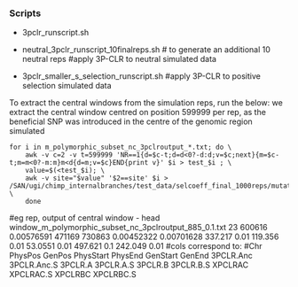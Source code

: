 ### Scripts

- 3pclr_runscript.sh
- neutral_3pclr_runscript_10finalreps.sh # to generate an additional 10 neutral reps
#apply 3P-CLR to neutral simulated data

- 3pclr_smaller_s_selection_runscript.sh
#apply 3P-CLR to positive selection simulated data

To extract the central windows from the simulation reps, run the below:
we extract the central window centred on position 599999 per rep, as the beneficial SNP was introduced in the centre of the genomic region simulated

```
for i in m_polymorphic_subset_nc_3pclroutput_*.txt; do \
	awk -v c=2 -v t=599999 'NR==1{d=$c-t;d=d<0?-d:d;v=$c;next}{m=$c-t;m=m<0?-m:m}m<d{d=m;v=$c}END{print v}' $i > test_$i ; \
	value=$(<test_$i); \
	awk -v site="$value" '$2==site' $i > /SAN/ugi/chimp_internalbranches/test_data/selcoeff_final_1000reps/mutations_out/subset_nc/genpos_morgans/3pclr_output/windows/window_$i; \
	done
```

#eg rep, output of central window - 
head window_m_polymorphic_subset_nc_3pclroutput_885_0.1.txt
23 	600616	0.00576591	471169	730863	0.00452322	0.00701628	337.217	0.01	119.356	0.01	53.0551	0.01	497.621	0.1	242.049	0.01
#cols correspond to: #Chr PhysPos	GenPos	PhysStart PhysEnd	GenStart	GenEnd	3PCLR.Anc	3PCLR.Anc.S	3PCLR.A	3PCLR.A.S	3PCLR.B	3PCLR.B.S	XPCLRAC	XPCLRAC.S	XPCLRBC	XPCLRBC.S
